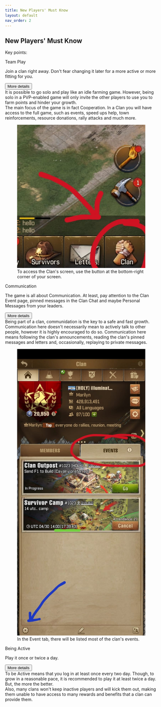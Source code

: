 ```yaml
---
title: New Players' Must Know
layout: default
nav_order: 2
---
```


<style>
  .card-title {
    margin-top: 0;
  }
</style>

<h2>New Players' Must Know</h2>
<p>Key points:</p>
<div class="d-grid gap-3">
  <div class="card">
    <div class="card-header">Team Play</div>
    <div class="card-body">
      <p class="card-text sumup">
        Join a clan right away. Don't fear changing it later for a more active or more fitting for you.
      </p>
      <div class="accordion">
        <div class="accordion-item">
          <div class="accordion-header">
            <button class="accordion-button collapsed p-2" type="button" data-bs-toggle="collapse"
              data-bs-target="#team-play" aria-expanded="false" aria-controls="team-play">
              More details
            </button>
          </div>
          <div class="accordion-collapse details collapse" id="team-play">
            <div class="accordion-body">
              It is possible to go solo and play like an idle farming game. However, being solo in a PVP-enabled game
              will only invite the other players to use you to farm points and hinder your growth.<br>
              The main focus of the game is in fact Cooperation. In a Clan you will have access to the full game, such
              as events, speed ups help, town reinforcements, resource donations, rally attacks and much more.
            </div>
          </div>
        </div>
      </div>
    </div>
    <div class="card-footer">
      <figure class="figure">
        <img src="assets/clan-button.jpeg" class="figure-img w-50"
          alt="Clan button is located at the bottom-right corner of your screen">
        <figcaption class="figure-caption">
          To access the Clan's screen, use the button at the bottom-right corner of your screen.
        </figcaption>
      </figure>
    </div>
  </div>
  <div class="card">
    <div class="card-header">Communication</div>
    <div class="card-body">
      <p class="card-text sumup">
        The game is all about Communication. At least, pay attention to the Clan Event page, pinned messages in the
        Clan Chat and maybe Personal Messages from your leaders.
      </p>
      <div class="accordion">
        <div class="accordion-item">
          <div class="accordion-header">
            <button class="accordion-button collapsed p-2" type="button" data-bs-toggle="collapse"
              data-bs-target="#communidation" aria-expanded="false" aria-controls="communidation">
              More details
            </button>
          </div>
          <div class="accordion-collapse details collapse" id="communidation">
            <div class="accordion-body">
              Being part of a clan, communidation is the key to a safe and fast growth.<br>
              Communication here doesn't necessarily mean to actively talk to other people, however
              it is highly encouraged to do so. Communication here means following the clan's
              announcements, reading the clan's pinned messages and letters and, occasionally,
              replaying to private messages.
            </div>
          </div>
        </div>
      </div>
    </div>
    <div class="card-footer">
      <figure class="figure">
        <img src="assets/clan-event-screen.jpeg" class="figure-img w-50"
          alt="In the overview Clan screen, there is an 'Event' tab.">
        <figcaption class="figure-caption">
          In the Event tab, there will be listed most of the clan's events.
        </figcaption>
      </figure>
    </div>
  </div>
  <div class="card">
    <div class="card-header">Being Active</div>
    <div class="card-body">
      <p class="card-text sumup">
        Play it once or twice a day.
      </p>
      <div class="accordion">
        <div class="accordion-item">
          <div class="accordion-header">
            <button class="accordion-button collapsed p-2" type="button" data-bs-toggle="collapse"
              data-bs-target="#being-active" aria-expanded="false" aria-controls="being-active">
              More details
            </button>
          </div>
          <div class="accordion-collapse details collapse" id="being-active">
            <div class="accordion-body">
              To be Active means that you log in at least once every two day. Though,
              to grow in a reasonable pace, it is recommended to play it at least
              twice a day. But, the more the better.<br>
              Also, many clans won't keep inactive players and will kick them out, making
              them unable to have access to many rewards and benefits that a clan can provide them.
            </div>
          </div>
        </div>
      </div>
    </div>
  </div>
</div>

<link href="https://cdn.jsdelivr.net/npm/bootstrap@5.3.3/dist/css/bootstrap.min.css" rel="stylesheet">
<script src="https://cdn.jsdelivr.net/npm/bootstrap@5.3.3/dist/js/bootstrap.bundle.min.js"></script>